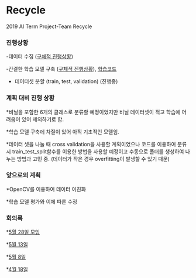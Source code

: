 # Recycle
2019 AI Term Project-Team Recycle

### 진행상황
-데이터 수집 ([구체적 진행상황](https://github.com/SEEUNL/Recycle/issues/13))


-간결한 학습 모델 구축 ([구체적 진행상황](https://github.com/SEEUNL/Recycle/issues/14)), [학습코드](https://github.com/SEEUNL/Recycle/blob/master/Untitled24_ipynb%EC%9D%98_%EC%82%AC%EB%B3%B8.ipynb)


* 데이터셋 분할 (train, test, validation) (진행중)

### 계획 대비 진행 상황
*비닐을 포함한 6개의 클래스로 분류할 예정이었지만 비닐 데이터셋이 적고 학습에 어려움이 있어 제외하기로 함. 


*학습 모델 구축에 차질이 있어 아직 기초적인 모델임.


*데이터 셋을 나눌 때 cross validation을 사용할 계획이었으나 코드를 이용하여 분류 시 train_test_split함수를 이용한 방법을 사용할 예정이고 수동으로 폴더를 생성하여 나누는 방법과 고민 중. (데이터가 작은 경우 overfitting이 발생할 수 있기 때문)

### 앞으로의 계획
*OpenCV를 이용하여 데이터 이진화


*학습 모델 평가와 이에 따른 수정


### 회의록
*[5월 28일 모임](https://github.com/SEEUNL/Recycle/issues/15)


*[5월 13일](https://github.com/SEEUNL/Recycle/issues/10)


*[5월 8일](https://github.com/SEEUNL/Recycle/issues/5)


*[4월 18일](https://github.com/SEEUNL/Recycle/issues/1)

